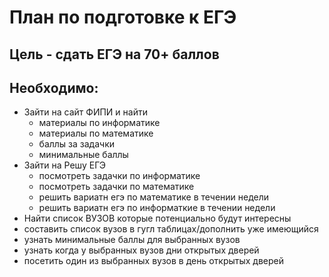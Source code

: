 # План по подготовке к ЕГЭ
## Цель - сдать ЕГЭ на 70+ баллов

## Необходимо:
  - Зайти на сайт ФИПИ и найти
    - материалы по информатике
    - материалы по математике
    - баллы за задачки
    - минимальные баллы
  - Зайти на Решу ЕГЭ
    - посмотреть задачки по информатике
    - посмотреть задачки по математике
    - решить вариатн егэ по математике в течении недели
    - решить вариатн егэ по информаткие в течении недели
  - Найти список ВУЗОВ которые потенциально будут интересны
   - составить список вузов в гугл таблицах/дополнить уже имеющийся
   - узнать минимальные баллы для выбранных вузов
   - узнать когда у выбранных вузов дни открытых дверей
   - посетить один из выбранных вузов в день открытых дверей
